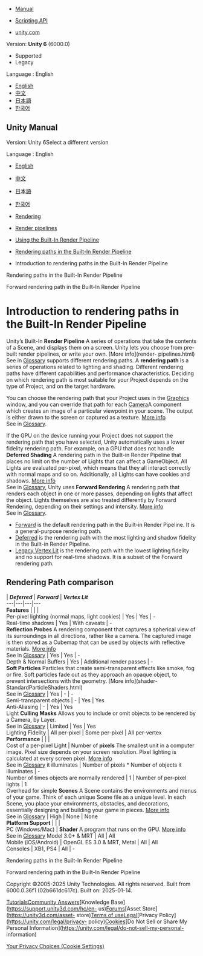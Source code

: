 [](https://docs.unity3d.com)

  * [Manual](../Manual/index.html)
  * [Scripting API](../ScriptReference/index.html)

  * [unity.com](https://unity.com/)

Version: **Unity 6** (6000.0)

  * Supported
  * Legacy

Language : English

  * [English](/Manual/RenderingPaths.html)
  * [中文](/cn/current/Manual/RenderingPaths.html)
  * [日本語](/ja/current/Manual/RenderingPaths.html)
  * [한국어](/kr/current/Manual/RenderingPaths.html)

[](https://docs.unity3d.com)

## Unity Manual

Version: Unity 6Select a different version

Language : English

  * [English](/Manual/RenderingPaths.html)
  * [中文](/cn/current/Manual/RenderingPaths.html)
  * [日本語](/ja/current/Manual/RenderingPaths.html)
  * [한국어](/kr/current/Manual/RenderingPaths.html)

  * [Rendering](rendering-and-post-processing.html)
  * [Render pipelines](render-pipelines.html)
  * [Using the Built-In Render Pipeline](built-in-render-pipeline.html)
  * [Rendering paths in the Built-In Render Pipeline](built-in-rendering-paths.html)
  * Introduction to rendering paths in the Built-In Render Pipeline

[](built-in-rendering-paths.html)

Rendering paths in the Built-In Render Pipeline

[](RenderTech-ForwardRendering.html)

Forward rendering path in the Built-In Render Pipeline

# Introduction to rendering paths in the Built-In Render Pipeline

Unity’s Built-In **Render Pipeline** A series of operations that take the
contents of a Scene, and displays them on a screen. Unity lets you choose from
pre-built render pipelines, or write your own. [More info](render-
pipelines.html)  
See in [Glossary](Glossary.html#Renderpipeline) supports different rendering
paths. A **rendering path** is a series of operations related to lighting and
shading. Different rendering paths have different capabilities and performance
characteristics. Deciding on which rendering path is most suitable for your
Project depends on the type of Project, and on the target hardware.

You can choose the rendering path that your Project uses in the
[Graphics](class-GraphicsSettings.html) window, and you can override that path
for each [Camera](class-Camera.html)A component which creates an image of a
particular viewpoint in your scene. The output is either drawn to the screen
or captured as a texture. [More info](CamerasOverview.html)  
See in [Glossary](Glossary.html#Camera).

If the GPU on the device running your Project does not support the rendering
path that you have selected, Unity automatically uses a lower fidelity
rendering path. For example, on a GPU that does not handle **Deferred
Shading** A rendering path in the Built-in Render Pipeline that places no
limit on the number of Lights that can affect a GameObject. All Lights are
evaluated per-pixel, which means that they all interact correctly with normal
maps and so on. Additionally, all Lights can have cookies and shadows. [More
info](RenderTech-DeferredShading.html)  
See in [Glossary](Glossary.html#Deferredshading), Unity uses **Forward
Rendering** A rendering path that renders each object in one or more passes,
depending on lights that affect the object. Lights themselves are also treated
differently by Forward Rendering, depending on their settings and intensity.
[More info](RenderTech-ForwardRendering.html)  
See in [Glossary](Glossary.html#ForwardRendering).

  * [Forward](RenderTech-ForwardRendering.html) is the default rendering path in the Built-in Render Pipeline. It is a general-purpose rendering path.
  * [Deferred](RenderTech-DeferredShading.html) is the rendering path with the most lighting and shadow fidelity in the Built-in Render Pipeline.
  * [Legacy Vertex Lit](RenderTech-VertexLit.html) is the rendering path with the lowest lighting fidelity and no support for real-time shadows. It is a subset of the Forward rendering path.

## Rendering Path comparison

| **_Deferred_** | **_Forward_** | **_Vertex Lit_**  
---|---|---|---  
**Features** |  |  |   
Per-pixel lighting (normal maps, light cookies) | Yes | Yes | -  
Real-time shadows | Yes | With caveats | -  
**Reflection Probes** A rendering component that captures a spherical view of
its surroundings in all directions, rather like a camera. The captured image
is then stored as a Cubemap that can be used by objects with reflective
materials. [More info](class-ReflectionProbe.html)  
See in [Glossary](Glossary.html#ReflectionProbe) | Yes | Yes | -  
Depth & Normal Buffers | Yes | Additional render passes | -  
**Soft Particles** Particles that create semi-transparent effects like smoke,
fog or fire. Soft particles fade out as they approach an opaque object, to
prevent intersections with the geometry. [More info](shader-
StandardParticleShaders.html)  
See in [Glossary](Glossary.html#SoftParticles) | Yes | - | -  
Semi-transparent objects | - | Yes | Yes  
Anti-Aliasing | - | Yes | Yes  
Light **Culling Masks** Allows you to include or omit objects to be rendered
by a Camera, by Layer.  
See in [Glossary](Glossary.html#CullingMask) | Limited | Yes | Yes  
Lighting Fidelity | All per-pixel | Some per-pixel | All per-vertex  
**Performance** |  |  |   
Cost of a per-pixel Light | Number of **pixels** The smallest unit in a computer image. Pixel size depends on your screen resolution. Pixel lighting is calculated at every screen pixel. [More info](ShadowPerformance.html)  
See in [Glossary](Glossary.html#pixel) it illuminates | Number of pixels * Number of objects it illuminates | -  
Number of times objects are normally rendered | 1 | Number of per-pixel lights | 1  
Overhead for simple **Scenes** A Scene contains the environments and menus of
your game. Think of each unique Scene file as a unique level. In each Scene,
you place your environments, obstacles, and decorations, essentially designing
and building your game in pieces. [More info](CreatingScenes.html)  
See in [Glossary](Glossary.html#Scene) | High | None | None  
**Platform Support** |  |  |   
PC (Windows/Mac) | **Shader** A program that runs on the GPU. [More info](Shaders.html)  
See in [Glossary](Glossary.html#Shader) Model 3.0+ & MRT | All | All  
Mobile (iOS/Android) | OpenGL ES 3.0 & MRT, Metal | All | All  
Consoles | XB1, PS4 | All | -  
  
[](built-in-rendering-paths.html)

Rendering paths in the Built-In Render Pipeline

[](RenderTech-ForwardRendering.html)

Forward rendering path in the Built-In Render Pipeline

Copyright ©2005-2025 Unity Technologies. All rights reserved. Built from
6000.0.36f1 (02b661dc617c). Built on: 2025-01-14.

[Tutorials](https://learn.unity.com/)[Community
Answers](https://answers.unity3d.com)[Knowledge
Base](https://support.unity3d.com/hc/en-
us)[Forums](https://forum.unity3d.com)[Asset Store](https://unity3d.com/asset-
store)[Terms of
use](https://docs.unity3d.com/Manual/TermsOfUse.html)[Legal](https://unity.com/legal)[Privacy
Policy](https://unity.com/legal/privacy-
policy)[Cookies](https://unity.com/legal/cookie-policy)[Do Not Sell or Share
My Personal Information](https://unity.com/legal/do-not-sell-my-personal-
information)

[Your Privacy Choices (Cookie Settings)](javascript:void\(0\);)

